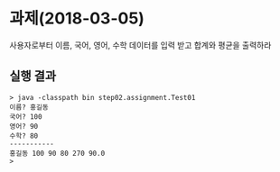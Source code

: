 # 과제(2018-03-05)
사용자로부터 이름, 국어, 영어, 수학 데이터를 입력 받고 합계와 평균을 출력하라
## 실행 결과
```
> java -classpath bin step02.assignment.Test01
이름? 홍길동
국어? 100
영어? 90
수학? 80
-----------
홍길동 100 90 80 270 90.0 
>
``` 